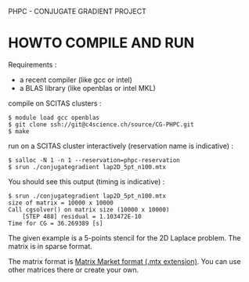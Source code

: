 PHPC - CONJUGATE GRADIENT PROJECT

HOWTO COMPILE AND RUN
=====================

Requirements : 

- a recent compiler (like gcc or intel)
- a BLAS library (like openblas or intel MKL)

compile on SCITAS clusters :

```
$ module load gcc openblas
$ git clone ssh://git@c4science.ch/source/CG-PHPC.git
$ make
```

run on a SCITAS cluster interactively (reservation name is indicative) :

```
$ salloc -N 1 -n 1 --reservation=phpc-reservation
$ srun ./conjugategradient lap2D_5pt_n100.mtx
```
You should see this output (timing is indicative) :

```
$ srun ./conjugategradient lap2D_5pt_n100.mtx 
size of matrix = 10000 x 10000
Call cgsolver() on matrix size (10000 x 10000)
	[STEP 488] residual = 1.103472E-10
Time for CG = 36.269389 [s]
```

The given example is a 5-points stencil for the 2D Laplace problem. The matrix is in sparse format.

The matrix format is [Matrix Market format (.mtx extension)](https://sparse.tamu.edu/). You can use other matrices there or create your own. 

